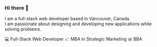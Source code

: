 ### Hi there 👋

I am a full-stack web developer based in Vancouver, Canada. <br/>
I am passionate about designing and developing new applications while solving problems.

💻 Full-Stack Web Developer
📈 MBA in Strategic Marketing
📊 BBA



